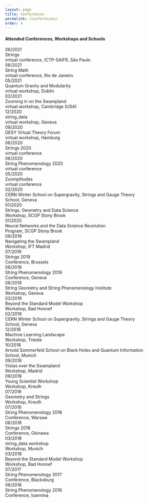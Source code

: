 ```yaml
---
layout: page
title: Conferences
permalink: /conferences/
order: 4
---
```


<div class="container">
<h4>Attended Conferences, Workshops and Schools</h4>
    <div class="row event mb-3">
        <div class="col-md-2 text-nowrap date">
            06/2021
        </div>
        <div class="col-sm eventinfo">
            <div class="container">
                <div class="row fw-bold title">
                    Strings
                </div>
                <div class="row venue">
                    virtual conference, ICTP-SAIFR, São Paulo
                </div>
                <div class="row weblinks">
                </div>
            </div>
        </div>
    </div>
    <div class="row event mb-3">
        <div class="col-md-2 text-nowrap date">
            06/2021
        </div>
        <div class="col-sm eventinfo">
            <div class="container">
                <div class="row fw-bold title">
                    String Math
                </div>
                <div class="row venue">
                    virtual conference, Rio de Janeiro
                </div>
                <div class="row weblinks">
                </div>
            </div>
        </div>
    </div>
    <div class="row event mb-3">
        <div class="col-md-2 text-nowrap date">
            05/2021
        </div>
        <div class="col-sm eventinfo">
            <div class="container">
                <div class="row fw-bold title">
                    Quantum Gravity and Modularity
                </div>
                <div class="row venue">
                    virtual workshop, Dublin
                </div>
                <div class="row weblinks">
                </div>
            </div>
        </div>
    </div>
    <div class="row event mb-3">
        <div class="col-md-2 text-nowrap date">
            03/2021
        </div>
        <div class="col-sm eventinfo">
            <div class="container">
                <div class="row fw-bold title">
                    Zooming in on the Swampland
                </div>
                <div class="row venue">
                    virtual workshop, Cambridge (USA)
                </div>
                <div class="row weblinks">
                </div>
            </div>
        </div>
    </div>
    <div class="row event mb-3">
        <div class="col-md-2 text-nowrap date">
            12/2020
        </div>
        <div class="col-sm eventinfo">
            <div class="container">
                <div class="row fw-bold title">
                    string_data
                </div>
                <div class="row venue">
                    virtual workshop, Geneva
                </div>
                <div class="row weblinks">
                </div>
            </div>
        </div>
    </div>
    <div class="row event mb-3">
        <div class="col-md-2 text-nowrap date">
            09/2020
        </div>
        <div class="col-sm eventinfo">
            <div class="container">
                <div class="row fw-bold title">
                    DESY Virtual Theory Forum
                </div>
                <div class="row venue">
                    virtual workshop, Hamburg
                </div>
                <div class="row weblinks">
                </div>
            </div>
        </div>
    </div>
    <div class="row event mb-3">
        <div class="col-md-2 text-nowrap date">
            06/2020
        </div>
        <div class="col-sm eventinfo">
            <div class="container">
                <div class="row fw-bold title">
                    Strings 2020
                </div>
                <div class="row venue">
                    virtual conference
                </div>
                <div class="row weblinks">
                </div>
            </div>
        </div>
    </div>
    <div class="row event mb-3">
        <div class="col-md-2 text-nowrap date">
            06/2020
        </div>
        <div class="col-sm eventinfo">
            <div class="container">
                <div class="row fw-bold title">
                    String Phenomenology 2020
                </div>
                <div class="row venue">
                    virtual conference
                </div>
                <div class="row weblinks">
                </div>
            </div>
        </div>
    </div>
    <div class="row event mb-3">
        <div class="col-md-2 text-nowrap date">
            05/2020
        </div>
        <div class="col-sm eventinfo">
            <div class="container">
                <div class="row fw-bold title">
                    Zoomplitudes
                </div>
                <div class="row venue">
                    virtual conference
                </div>
                <div class="row weblinks">
                </div>
            </div>
        </div>
    </div>
    <div class="row event mb-3">
        <div class="col-md-2 text-nowrap date">
            02/2020
        </div>
        <div class="col-sm eventinfo">
            <div class="container">
                <div class="row fw-bold title">
                    CERN Winter School on Supergravity, Strings and Gauge Theory
                </div>
                <div class="row venue">
                    School, Geneva
                </div>
                <div class="row weblinks">
                </div>
            </div>
        </div>
    </div>
    <div class="row event mb-3">
        <div class="col-md-2 text-nowrap date">
            01/2020
        </div>
        <div class="col-sm eventinfo">
            <div class="container">
                <div class="row fw-bold title">
                    Strings, Geometry and Data Science
                </div>
                <div class="row venue">
                    Workshop, SCGP Stony Brook
                </div>
                <div class="row weblinks">
                </div>
            </div>
        </div>
    </div>
    <div class="row event mb-3">
        <div class="col-md-2 text-nowrap date">
            01/2020
        </div>
        <div class="col-sm eventinfo">
            <div class="container">
                <div class="row fw-bold title">
                    Neural Networks and the Data Science Revolution
                </div>
                <div class="row venue">
                    Program, SCGP Stony Brook
                </div>
                <div class="row weblinks">
                </div>
            </div>
        </div>
    </div>
    <div class="row event mb-3">
        <div class="col-md-2 text-nowrap date">
            09/2019
        </div>
        <div class="col-sm eventinfo">
            <div class="container">
                <div class="row fw-bold title">
                    Navigating the Swampland
                </div>
                <div class="row venue">
                    Workshop, IFT Madrid
                </div>
                <div class="row weblinks">
                </div>
            </div>
        </div>
    </div>
    <div class="row event mb-3">
        <div class="col-md-2 text-nowrap date">
            07/2019
        </div>
        <div class="col-sm eventinfo">
            <div class="container">
                <div class="row fw-bold title">
                    Strings 2019
                </div>
                <div class="row venue">
                    Conference, Brussels
                </div>
                <div class="row weblinks">
                </div>
            </div>
        </div>
    </div>
    <div class="row event mb-3">
        <div class="col-md-2 text-nowrap date">
            06/2019
        </div>
        <div class="col-sm eventinfo">
            <div class="container">
                <div class="row fw-bold title">
                    String Phenomenology 2019
                </div>
                <div class="row venue">
                    Conference, Geneva
                </div>
                <div class="row weblinks">
                </div>
            </div>
        </div>
    </div>
    <div class="row event mb-3">
        <div class="col-md-2 text-nowrap date">
            06/2019
        </div>
        <div class="col-sm eventinfo">
            <div class="container">
                <div class="row fw-bold title">
                    String Geometry and String Phenomenology Institute
                </div>
                <div class="row venue">
                    Workshop, Geneva
                </div>
                <div class="row weblinks">
                </div>
            </div>
        </div>
    </div>
    <div class="row event mb-3">
        <div class="col-md-2 text-nowrap date">
            03/2019
        </div>
        <div class="col-sm eventinfo">
            <div class="container">
                <div class="row fw-bold title">
                    Beyond the Standard Model Workshop
                </div>
                <div class="row venue">
                    Workshop, Bad Honnef
                </div>
                <div class="row weblinks">
                </div>
            </div>
        </div>
    </div>
    <div class="row event mb-3">
        <div class="col-md-2 text-nowrap date">
            02/2019
        </div>
        <div class="col-sm eventinfo">
            <div class="container">
                <div class="row fw-bold title">
                    CERN Winter School on Supergravity, Strings and Gauge Theory
                </div>
                <div class="row venue">
                    School, Geneva
                </div>
                <div class="row weblinks">
                </div>
            </div>
        </div>
    </div>
    <div class="row event mb-3">
        <div class="col-md-2 text-nowrap date">
            12/2018
        </div>
        <div class="col-sm eventinfo">
            <div class="container">
                <div class="row fw-bold title">
                    Machine Learning Landscape
                </div>
                <div class="row venue">
                    Workshop, Trieste
                </div>
                <div class="row weblinks">
                </div>
            </div>
        </div>
    </div>
    <div class="row event mb-3">
        <div class="col-md-2 text-nowrap date">
            10/2018
        </div>
        <div class="col-sm eventinfo">
            <div class="container">
                <div class="row fw-bold title">
                    Arnold Sommerfeld School on Black Holes and Quantum Information
                </div>
                <div class="row venue">
                    School, Munich
                </div>
                <div class="row weblinks">
                </div>
            </div>
        </div>
    </div>
    <div class="row event mb-3">
        <div class="col-md-2 text-nowrap date">
            09/2018
        </div>
        <div class="col-sm eventinfo">
            <div class="container">
                <div class="row fw-bold title">
                    Vistas over the Swampland
                </div>
                <div class="row venue">
                    Workshop, Madrid
                </div>
                <div class="row weblinks">
                </div>
            </div>
        </div>
    </div>
    <div class="row event mb-3">
        <div class="col-md-2 text-nowrap date">
            09/2018
        </div>
        <div class="col-sm eventinfo">
            <div class="container">
                <div class="row fw-bold title">
                    Young Scientist Workshop
                </div>
                <div class="row venue">
                    Workshop, Kreuth
                </div>
                <div class="row weblinks">
                </div>
            </div>
        </div>
    </div>
    <div class="row event mb-3">
        <div class="col-md-2 text-nowrap date">
            07/2018
        </div>
        <div class="col-sm eventinfo">
            <div class="container">
                <div class="row fw-bold title">
                    Geometry and Strings
                </div>
                <div class="row venue">
                    Workshop, Kreuth
                </div>
                <div class="row weblinks">
                </div>
            </div>
        </div>
    </div>
    <div class="row event mb-3">
        <div class="col-md-2 text-nowrap date">
            07/2018
        </div>
        <div class="col-sm eventinfo">
            <div class="container">
                <div class="row fw-bold title">
                    String Phenomenology 2018
                </div>
                <div class="row venue">
                    Conference, Warsaw
                </div>
                <div class="row weblinks">
                </div>
            </div>
        </div>
    </div>
    <div class="row event mb-3">
        <div class="col-md-2 text-nowrap date">
            06/2018
        </div>
        <div class="col-sm eventinfo">
            <div class="container">
                <div class="row fw-bold title">
                    Strings 2018
                </div>
                <div class="row venue">
                    Conference, Okinawa
                </div>
                <div class="row weblinks">
                </div>
            </div>
        </div>
    </div>
    <div class="row event mb-3">
        <div class="col-md-2 text-nowrap date">
            03/2018
        </div>
        <div class="col-sm eventinfo">
            <div class="container">
                <div class="row fw-bold title">
                    string_data workshop
                </div>
                <div class="row venue">
                    Workshop, Munich
                </div>
                <div class="row weblinks">
                </div>
            </div>
        </div>
    </div>
    <div class="row event mb-3">
        <div class="col-md-2 text-nowrap date">
            03/2018
        </div>
        <div class="col-sm eventinfo">
            <div class="container">
                <div class="row fw-bold title">
                    Beyond the Standard Model Workshop
                </div>
                <div class="row venue">
                    Workshop, Bad Honnef
                </div>
                <div class="row weblinks">
                </div>
            </div>
        </div>
    </div>
    <div class="row event mb-3">
        <div class="col-md-2 text-nowrap date">
            07/2017
        </div>
        <div class="col-sm eventinfo">
            <div class="container">
                <div class="row fw-bold title">
                    String Phenomenology 2017
                </div>
                <div class="row venue">
                    Conference, Blacksburg
                </div>
                <div class="row weblinks">
                </div>
            </div>
        </div>
    </div>
    <div class="row event mb-3">
        <div class="col-md-2 text-nowrap date">
            06/2016
        </div>
        <div class="col-sm eventinfo">
            <div class="container">
                <div class="row fw-bold title">
                    String Phenomenology 2016
                </div>
                <div class="row venue">
                    Conference, Ioannina
                </div>
                <div class="row weblinks">
                </div>
            </div>
        </div>
    </div>
</div>